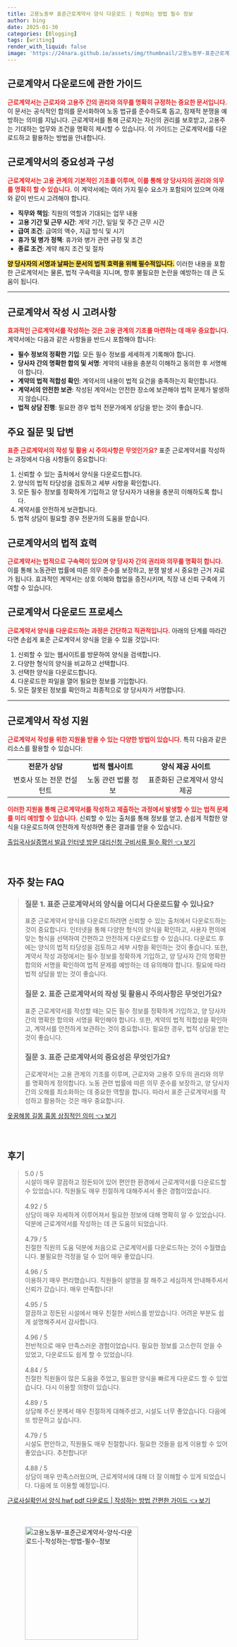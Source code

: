 ```yaml
---
title: 고용노동부 표준근로계약서 양식 다운로드 | 작성하는 방법 필수 정보
author: bing
date: 2025-01-30
categories: [Blogging]
tags: [writing]
render_with_liquid: false
image: 'https://24nara.github.io/assets/img/thumbnail/고용노동부-표준근로계약서-양식-다운로드-|-작성하는-방법-필수-정보.webp'
---
```



<h2 id='근로계약서_다운로드에_관한_가이드'>근로계약서 다운로드에 관한 가이드</h2>

<p><b><span style="color: #ee2323;">근로계약서는 근로자와 고용주 간의 권리와 의무를 명확히 규정하는 중요한 문서입니다.</span></b> 이 문서는 공식적인 합의를 문서화하여 노동 법규를 준수하도록 돕고, 잠재적 분쟁을 예방하는 의미를 지닙니다. 근로계약서를 통해 근로자는 자신의 권리를 보호받고, 고용주는 기대하는 업무와 조건을 명확히 제시할 수 있습니다. 이 가이드는 근로계약서를 다운로드하고 활용하는 방법을 안내합니다.</p>

<h2 id='근로계약서의_중요성과_구성'>근로계약서의 중요성과 구성</h2>

<p><b><span style="color: #ee2323;">근로계약서는 고용 관계의 기본적인 기초를 이루며, 이를 통해 양 당사자의 권리와 의무를 명확히 할 수 있습니다.</span></b> 이 계약서에는 여러 가지 필수 요소가 포함되어 있으며 아래와 같이 반드시 고려해야 합니다.</p>

<ul>
    <li><b>직무와 책임</b>: 직원의 역할과 기대되는 업무 내용</li>
    <li><b>고용 기간 및 근무 시간</b>: 계약 기간, 일일 및 주간 근무 시간</li>
    <li><b>급여 조건</b>: 급여의 액수, 지급 방식 및 시기</li>
    <li><b>휴가 및 병가 정책</b>: 휴가와 병가 관련 규정 및 조건</li>
    <li><b>종료 조건</b>: 계약 해지 조건 및 절차</li>
</ul>

<p><b><span style="background-color: #ffe066;">양 당사자의 서명과 날짜는 문서의 법적 효력을 위해 필수적입니다.</span></b> 이러한 내용을 포함한 근로계약서는 물론, 법적 구속력을 지니며, 향후 불필요한 논란을 예방하는 데 큰 도움이 됩니다.</p>

<hr />

<h2 id='근로계약서_작성시_고려사항'>근로계약서 작성 시 고려사항</h2>

<p><b><span style="color: #ee2323;">효과적인 근로계약서를 작성하는 것은 고용 관계의 기초를 마련하는 데 매우 중요합니다.</span></b> 계약서에는 다음과 같은 사항들을 반드시 포함해야 합니다:</p>

<ul>
    <li><b>필수 정보의 정확한 기입</b>: 모든 필수 정보를 세세하게 기록해야 합니다.</li>
    <li><b>당사자 간의 명확한 합의 및 서명</b>: 계약의 내용을 충분히 이해하고 동의한 후 서명해야 합니다.</li>
    <li><b>계약의 법적 적합성 확인</b>: 계약서의 내용이 법적 요건을 충족하는지 확인합니다.</li>
    <li><b>계약서의 안전한 보관</b>: 작성된 계약서는 안전한 장소에 보관해야 법적 문제가 발생하지 않습니다.</li>
    <li><b>법적 상담 진행</b>: 필요한 경우 법적 전문가에게 상담을 받는 것이 좋습니다.</li>
</ul>

<h2 id='주요_질문_및_답변'>주요 질문 및 답변</h2>

<p><b><span style="color: #ee2323;">표준 근로계약서의 작성 및 활용 시 주의사항은 무엇인가요?</span></b> 표준 근로계약서를 작성하는 과정에서 다음 사항들이 중요합니다:</p>

<ol>
    <li>신뢰할 수 있는 출처에서 양식을 다운로드합니다.</li>
    <li>양식의 법적 타당성을 검토하고 세부 사항을 확인합니다.</li>
    <li>모든 필수 정보를 정확하게 기입하고 양 당사자가 내용을 충분히 이해하도록 합니다.</li>
    <li>계약서를 안전하게 보관합니다.</li>
    <li>법적 상담이 필요할 경우 전문가의 도움을 받습니다.</li>
</ol>

<h2 id='근로계약서의_법적_효력'>근로계약서의 법적 효력</h2>

<p><b><span style="color: #ee2323;">근로계약서는 법적으로 구속력이 있으며 양 당사자 간의 권리와 의무를 명확히 합니다.</span></b> 이를 통해 노동관련 법률에 따른 의무 준수를 보장하고, 분쟁 발생 시 중요한 근거 자료가 됩니다. 효과적인 계약서는 상호 이해와 협업을 증진시키며, 직장 내 신뢰 구축에 기여할 수 있습니다.</p>

<h2 id='근로계약서_다운로드_프로세스'>근로계약서 다운로드 프로세스</h2>

<p><b><span style="color: #ee2323;">근로계약서 양식을 다운로드하는 과정은 간단하고 직관적입니다.</span></b> 아래의 단계를 따라간다면 손쉽게 표준 근로계약서 양식을 얻을 수 있을 것입니다:</p>

<ol>
    <li>신뢰할 수 있는 웹사이트를 방문하여 양식을 검색합니다.</li>
    <li>다양한 형식의 양식을 비교하고 선택합니다.</li>
    <li>선택한 양식을 다운로드합니다.</li>
    <li>다운로드한 파일을 열어 필요한 정보를 기입합니다.</li>
    <li>모든 잘못된 정보를 확인하고 최종적으로 양 당사자가 서명합니다.</li>
</ol>

<hr />

<h2 id='근로계약서_작성_지원'>근로계약서 작성 지원</h2>

<p><b><span style="color: #ee2323;">근로계약서 작성을 위한 지원을 받을 수 있는 다양한 방법이 있습니다.</span></b> 특히 다음과 같은 리소스를 활용할 수 있습니다:</p>

<table>
    <tr>
        <td style="text-align: center; height: 17px;"><b>전문가 상담</b></td>
        <td style="text-align: center; height: 17px;"><b>법적 웹사이트</b></td>
        <td style="text-align: center; height: 17px;"><b>양식 제공 사이트</b></td>
    </tr>
    <tr>
        <td style="text-align: center; height: 17px;">변호사 또는 전문 컨설턴트</td>
        <td style="text-align: center; height: 17px;">노동 관련 법률 정보</td>
        <td style="text-align: center; height: 17px;">표준화된 근로계약서 양식 제공</td>
    </tr>
</table>

<p><b><span style="color: #ee2323;">이러한 지원을 통해 근로계약서를 작성하고 제출하는 과정에서 발생할 수 있는 법적 문제를 미리 예방할 수 있습니다.</span></b> 신뢰할 수 있는 출처를 통해 정보를 얻고, 손쉽게 적합한 양식을 다운로드하여 안전하게 작성하면 좋은 결과를 얻을 수 있습니다.</p>


<p><a class="click-button" title="출입국사실증명서 발급 인터넷 방문 대리신청 구비서류 필수 확인" href="https://24nara.github.io/posts/%EC%B6%9C%EC%9E%85%EA%B5%AD%EC%82%AC%EC%8B%A4%EC%A6%9D%EB%AA%85%EC%84%9C-%EB%B0%9C%EA%B8%89-%EC%9D%B8%ED%84%B0%EB%84%B7-%EB%B0%A9%EB%AC%B8-%EB%8C%80%EB%A6%AC%EC%8B%A0%EC%B2%AD-%EA%B5%AC%EB%B9%84%EC%84%9C%EB%A5%98-%ED%95%84%EC%88%98-%ED%99%95%EC%9D%B8/" rel="dofollow">출입국사실증명서 발급 인터넷 방문 대리신청 구비서류 필수 확인 👈 보기</a></p><br>
<h2 id='자주_찾는_FAQ'>자주 찾는 FAQ</h2>
<div itemscope="" itemtype="https://schema.org/FAQPage"> 
<blockquote> 
<div itemscope="" itemprop="mainEntity" itemtype="https://schema.org/Question"> 
<h3 itemprop="name">질문 1. 표준 근로계약서의 양식을 어디서 다운로드할 수 있나요?</h3> 
<div itemscope="" itemprop="acceptedAnswer" itemtype="https://schema.org/Answer"> 
<span itemprop="text"> 
<p>표준 근로계약서 양식을 다운로드하려면 신뢰할 수 있는 출처에서 다운로드하는 것이 중요합니다. 인터넷을 통해 다양한 형식의 양식을 확인하고, 사용자 편의에 맞는 형식을 선택하여 간편하고 안전하게 다운로드할 수 있습니다. 다운로드 후에는 양식의 법적 타당성을 검토하고 세부 사항을 확인하는 것이 좋습니다. 또한, 계약서 작성 과정에서는 필수 정보를 정확하게 기입하고, 양 당사자 간의 명확한 합의와 서명을 확인하여 법적 문제를 예방하는 데 유의해야 합니다. 필요에 따라 법적 상담을 받는 것이 좋습니다.</p> 
</span> 
</div> 
</div> 

<div itemscope="" itemprop="mainEntity" itemtype="https://schema.org/Question"> 
<h3 itemprop="name">질문 2. 표준 근로계약서의 작성 및 활용시 주의사항은 무엇인가요?</h3> 
<div itemscope="" itemprop="acceptedAnswer" itemtype="https://schema.org/Answer"> 
<span itemprop="text"> 
<p>표준 근로계약서를 작성할 때는 모든 필수 정보를 정확하게 기입하고, 양 당사자 간의 명확한 합의와 서명을 확인해야 합니다. 또한, 계약의 법적 적합성을 확인하고, 계약서를 안전하게 보관하는 것이 중요합니다. 필요한 경우, 법적 상담을 받는 것이 좋습니다.</p> 
</span> 
</div> 
</div> 

<div itemscope="" itemprop="mainEntity" itemtype="https://schema.org/Question"> 
<h3 itemprop="name">질문 3. 표준 근로계약서의 중요성은 무엇인가요?</h3> 
<div itemscope="" itemprop="acceptedAnswer" itemtype="https://schema.org/Answer"> 
<span itemprop="text"> 
<p>근로계약서는 고용 관계의 기초를 이루며, 근로자와 고용주 모두의 권리와 의무를 명확하게 정의합니다. 노동 관련 법률에 따른 의무 준수를 보장하고, 양 당사자 간의 오해를 최소화하는 데 중요한 역할을 합니다. 따라서 표준 근로계약서를 작성하고 활용하는 것은 매우 중요합니다.</p> 
</span> 
</div> 
</div> 
</blockquote> 
</div>
<p><a class="click-button" title="옷꿈해몽 길몽 흉몽 상징적인 의미" href="https://24nara.github.io/posts/%EC%98%B7%EA%BF%88%ED%95%B4%EB%AA%BD-%EA%B8%B8%EB%AA%BD-%ED%9D%89%EB%AA%BD-%EC%83%81%EC%A7%95%EC%A0%81%EC%9D%B8-%EC%9D%98%EB%AF%B8/" rel="dofollow">옷꿈해몽 길몽 흉몽 상징적인 의미 👈 보기</a></p><br>
<h2 id='후기'>후기</h2>
<div itemscope itemtype="https://schema.org/Product">
  <blockquote>
  <div itemprop="review" itemscope itemtype="https://schema.org/Review">
      <div itemprop="reviewRating" itemscope itemtype="https://schema.org/Rating"> <span itemprop="ratingValue">5.0</span> / <span itemprop="bestRating">5</span> </div>
      <span itemprop="reviewBody">시설이 매우 깔끔하고 정돈되어 있어 편안한 환경에서 근로계약서를 다운로드할 수 있었습니다. 직원들도 매우 친절하게 대해주셔서 좋은 경험이었습니다.</span>
  </div>
  <br>
  <div itemprop="review" itemscope itemtype="https://schema.org/Review">
      <div itemprop="reviewRating" itemscope itemtype="https://schema.org/Rating"> <span itemprop="ratingValue">4.92</span> / <span itemprop="bestRating">5</span> </div>
      <span itemprop="reviewBody">상담이 매우 자세하게 이루어져서 필요한 정보에 대해 명확히 알 수 있었습니다. 덕분에 근로계약서를 작성하는 데 큰 도움이 되었습니다.</span>
  </div>
  <br>
  <div itemprop="review" itemscope itemtype="https://schema.org/Review">
      <div itemprop="reviewRating" itemscope itemtype="https://schema.org/Rating"> <span itemprop="ratingValue">4.79</span> / <span itemprop="bestRating">5</span> </div>
      <span itemprop="reviewBody">친절한 직원의 도움 덕분에 처음으로 근로계약서를 다운로드하는 것이 수월했습니다. 불필요한 걱정을 덜 수 있어 매우 좋았습니다.</span>
  </div>
  <br>
  <div itemprop="review" itemscope itemtype="https://schema.org/Review">
      <div itemprop="reviewRating" itemscope itemtype="https://schema.org/Rating"> <span itemprop="ratingValue">4.96</span> / <span itemprop="bestRating">5</span> </div>
      <span itemprop="reviewBody">이용하기 매우 편리했습니다. 직원들이 설명을 잘 해주고 세심하게 안내해주셔서 신뢰가 갔습니다. 매우 만족합니다!</span>
  </div>
  <br>
  <div itemprop="review" itemscope itemtype="https://schema.org/Review">
      <div itemprop="reviewRating" itemscope itemtype="https://schema.org/Rating"> <span itemprop="ratingValue">4.95</span> / <span itemprop="bestRating">5</span> </div>
      <span itemprop="reviewBody">깔끔하고 정돈된 시설에서 매우 친절한 서비스를 받았습니다. 어려운 부분도 쉽게 설명해주셔서 감사합니다.</span>
  </div>
  <br>
  <div itemprop="review" itemscope itemtype="https://schema.org/Review">
      <div itemprop="reviewRating" itemscope itemtype="https://schema.org/Rating"> <span itemprop="ratingValue">4.96</span> / <span itemprop="bestRating">5</span> </div>
      <span itemprop="reviewBody">전반적으로 매우 만족스러운 경험이었습니다. 필요한 정보를 고스란히 얻을 수 있었고, 다운로드도 쉽게 할 수 있었습니다.</span>
  </div>
  <br>
  <div itemprop="review" itemscope itemtype="https://schema.org/Review">
      <div itemprop="reviewRating" itemscope itemtype="https://schema.org/Rating"> <span itemprop="ratingValue">4.84</span> / <span itemprop="bestRating">5</span> </div>
      <span itemprop="reviewBody">친절한 직원들이 많은 도움을 주었고, 필요한 양식을 빠르게 다운로드 할 수 있었습니다. 다시 이용할 의향이 있습니다.</span>
  </div>
  <br>
  <div itemprop="review" itemscope itemtype="https://schema.org/Review">
      <div itemprop="reviewRating" itemscope itemtype="https://schema.org/Rating"> <span itemprop="ratingValue">4.89</span> / <span itemprop="bestRating">5</span> </div>
      <span itemprop="reviewBody">상담해 주신 분께서 매우 친절하게 대해주셨고, 시설도 너무 좋았습니다. 다음에 또 방문하고 싶습니다.</span>
  </div>
  <br>
  <div itemprop="review" itemscope itemtype="https://schema.org/Review">
      <div itemprop="reviewRating" itemscope itemtype="https://schema.org/Rating"> <span itemprop="ratingValue">4.79</span> / <span itemprop="bestRating">5</span> </div>
      <span itemprop="reviewBody">시설도 편안하고, 직원들도 매우 친절합니다. 필요한 것들을 쉽게 이용할 수 있어 좋았습니다. 추천합니다!</span>
  </div>
  <br>
  <div itemprop="review" itemscope itemtype="https://schema.org/Review">
      <div itemprop="reviewRating" itemscope itemtype="https://schema.org/Rating"> <span itemprop="ratingValue">4.88</span> / <span itemprop="bestRating">5</span> </div>
      <span itemprop="reviewBody">상담이 매우 만족스러웠으며, 근로계약서에 대해 더 잘 이해할 수 있게 되었습니다. 다음에 또 이용할 예정입니다.</span>
  </div>
  </blockquote>
</div>
<p><a class="click-button" title="근로사실확인서 양식 hwf pdf 다운로드 | 작성하는 방법 간편한 가이드" href="https://24nara.github.io/posts/%EA%B7%BC%EB%A1%9C%EC%82%AC%EC%8B%A4%ED%99%95%EC%9D%B8%EC%84%9C-%EC%96%91%EC%8B%9D-hwf-pdf-%EB%8B%A4%EC%9A%B4%EB%A1%9C%EB%93%9C-%EC%9E%91%EC%84%B1%ED%95%98%EB%8A%94-%EB%B0%A9%EB%B2%95-%EA%B0%84%ED%8E%B8%ED%95%9C-%EA%B0%80%EC%9D%B4%EB%93%9C/" rel="dofollow">근로사실확인서 양식 hwf pdf 다운로드 | 작성하는 방법 간편한 가이드 👈 보기</a></p><br>
<figure class="image"><img src="https://24nara.github.io/assets/img/thumbnail/고용노동부-표준근로계약서-양식-다운로드-|-작성하는-방법-필수-정보.webp" alt="고용노동부-표준근로계약서-양식-다운로드-|-작성하는-방법-필수-정보" width="256" height="256"></figure>